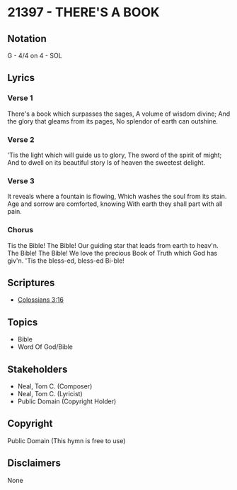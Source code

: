 # 21397 - THERE'S A BOOK

## Notation

G - 4/4 on 4 - SOL

## Lyrics

### Verse 1

There's a book which surpasses the sages, A volume of wisdom divine; And the glory that gleams from its pages, No splendor of earth can outshine.

### Verse 2

'Tis the light which will guide us to glory, The sword of the spirit of might; And to dwell on its beautiful story Is of heaven the sweetest delight.

### Verse 3

It reveals where a fountain is flowing, Which washes the soul from its stain. Age and sorrow are comforted, knowing With earth they shall part with all pain. 

### Chorus

Tis the Bible! The Bible! Our guiding star that leads from earth to heav'n. The Bible! The Bible! We love the precious Book of Truth which God has giv'n. 'Tis the bless-ed, bless-ed Bi-ble!


## Scriptures

- [Colossians 3:16](https://www.biblegateway.com/passage/?search=Colossians%203%3A16)

## Topics

- Bible
- Word Of God/Bible

## Stakeholders

- Neal, Tom C. (Composer)
- Neal, Tom C. (Lyricist)
- Public Domain (Copyright Holder)

## Copyright

Public Domain
(This hymn is free to use)

## Disclaimers

None

